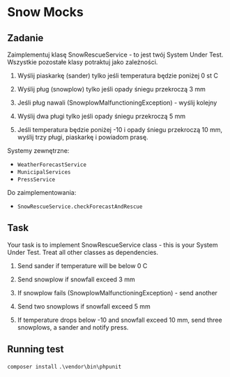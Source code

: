 Snow Mocks
==========

## Zadanie

Zaimplementuj klasę SnowRescueService - to jest twój System Under Test. Wszystkie pozostałe klasy potraktuj jako zależności.

1. Wyślij piaskarkę (sander) tylko jeśli temperatura będzie poniżej 0 st C

2. Wyślij pług (snowplow) tylko jeśli opady śniegu przekroczą 3 mm
	
3. Jeśli pług nawali (SnowplowMalfunctioningException) - wyślij kolejny
		
4. Wyślij dwa pługi tylko jeśli opady śniegu przekroczą 5 mm

5. Jeśli temperatura będzie poniżej -10 i opady śniegu przekroczą 10 mm, wyślij trzy pługi, piaskarkę i powiadom prasę. 


Systemy zewnętrzne:
* `WeatherForecastService`
* `MunicipalServices`
* `PressService`
		
Do zaimplementowania:
* `SnowRescueService.checkForecastAndRescue`

## Task

Your task is to implement SnowRescueService class - this is your System Under Test. Treat all other classes as dependencies.

1. Send sander if temperature will be below 0 C

2. Send snowplow if snowfall exceed 3 mm
	
3. If snowplow fails (SnowplowMalfunctioningException) - send another
		
4. Send two snowplows if snowfall exceed 5 mm

5. If temperature drops below -10 and snowfall exceed 10 mm, send three snowplows, a sander and notify press. 


## Running test
`composer install`
`.\vendor\bin\phpunit`
